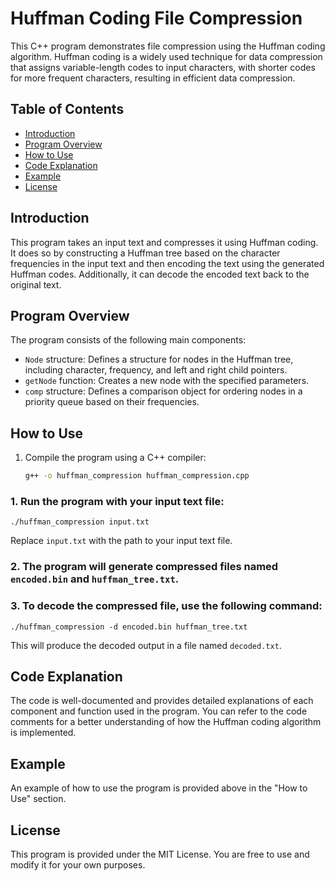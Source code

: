 # Huffman Coding File Compression

This C++ program demonstrates file compression using the Huffman coding algorithm. Huffman coding is a widely used technique for data compression that assigns variable-length codes to input characters, with shorter codes for more frequent characters, resulting in efficient data compression.

## Table of Contents
- [Introduction](#introduction)
- [Program Overview](#program-overview)
- [How to Use](#how-to-use)
- [Code Explanation](#code-explanation)
- [Example](#example)
- [License](#license)

## Introduction
This program takes an input text and compresses it using Huffman coding. It does so by constructing a Huffman tree based on the character frequencies in the input text and then encoding the text using the generated Huffman codes. Additionally, it can decode the encoded text back to the original text.

## Program Overview
The program consists of the following main components:
- `Node` structure: Defines a structure for nodes in the Huffman tree, including character, frequency, and left and right child pointers.
- `getNode` function: Creates a new node with the specified parameters.
- `comp` structure: Defines a comparison object for ordering nodes in a priority queue based on their frequencies.

## How to Use
1. Compile the program using a C++ compiler:
   ```bash
   g++ -o huffman_compression huffman_compression.cpp

### 1. Run the program with your input text file:
    ./huffman_compression input.txt

Replace `input.txt` with the path to your input text file.

### 2. The program will generate compressed files named `encoded.bin` and `huffman_tree.txt`.

### 3. To decode the compressed file, use the following command:

    ./huffman_compression -d encoded.bin huffman_tree.txt


This will produce the decoded output in a file named `decoded.txt`.

## Code Explanation
The code is well-documented and provides detailed explanations of each component and function used in the program. You can refer to the code comments for a better understanding of how the Huffman coding algorithm is implemented.

## Example
An example of how to use the program is provided above in the "How to Use" section.

## License
This program is provided under the MIT License. You are free to use and modify it for your own purposes.



